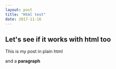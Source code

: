 ```yaml
---
layout: post
title: "Html test"
date: 2017-11-16
---
```


<h2>Let's see if it works with html too</h2>

<p>This is my post in plain html</p>

<p>and a <b>paragraph</b></p>